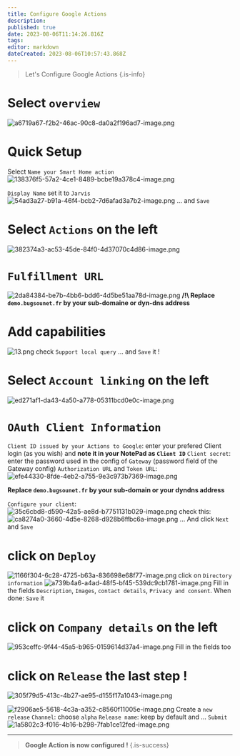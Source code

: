 ```yaml
---
title: Configure Google Actions
description: 
published: true
date: 2023-08-06T11:14:26.816Z
tags: 
editor: markdown
dateCreated: 2023-08-06T10:57:43.868Z
---
```


> Let's Configure Google Actions
{.is-info}


# Select `overview`
![a6719a67-f2b2-46ac-90c8-da0a2f196ad7-image.png](/assets/uploads/files/1680349595612-a6719a67-f2b2-46ac-90c8-da0a2f196ad7-image.png)  

# Quick Setup
Select `Name your Smart Home action`
![138376f5-57a2-4ce1-8489-bcbe19a378c4-image.png](/assets/uploads/files/1680349628894-138376f5-57a2-4ce1-8489-bcbe19a378c4-image.png) 

`Display Name` set it to `Jarvis`
![54ad3a27-b91a-46f4-bcb2-7d6afad3a7b2-image.png](/assets/uploads/files/1680349659655-54ad3a27-b91a-46f4-bcb2-7d6afad3a7b2-image.png) 
... and `Save`

# Select `Actions` on the left
![382374a3-ac53-45de-84f0-4d37070c4d86-image.png](/assets/uploads/files/1680349680496-382374a3-ac53-45de-84f0-4d37070c4d86-image.png) 

# `Fulfillment URL`
![2da84384-be7b-4bb6-bdd6-4d5be51aa78d-image.png](/assets/uploads/files/1680349727987-2da84384-be7b-4bb6-bdd6-4d5be51aa78d-image.png) 
**/!\ Replace `demo.bugsounet.fr` by your sub-domaine or dyn-dns address**

# Add capabilities
![13.png](/assets/uploads/files/1680349749633-13.png) 
check `Support local query`
... and `Save` it !

# Select `Account linking` on the left
![ed271af1-da43-4a50-a778-05311bcd0e0c-image.png](/assets/uploads/files/1680349835644-ed271af1-da43-4a50-a778-05311bcd0e0c-image.png) 

# `OAuth Client Information`
`Client ID issued by your Actions to Google`: enter your prefered Client login (as you wish) and **note it in your NotePad as `Client ID`**
`Client secret`: enter the password used in the config of `Gateway` (password field of the Gateway config)
`Authorization URL` and `Token URL`:
![efe44330-8fde-4eb2-a755-9e3c973b7369-image.png](/assets/uploads/files/1680349855839-efe44330-8fde-4eb2-a755-9e3c973b7369-image.png) 

**Replace `demo.bugsounet.fr` by your sub-domain or your dyndns address**

`Configure your client`:
![35c6cbd8-d590-42a5-ae8d-b7751131b029-image.png](/assets/uploads/files/1680349873850-35c6cbd8-d590-42a5-ae8d-b7751131b029-image.png) 
check this:
![ca8274a0-3660-4d5e-8268-d928b6ffbc6a-image.png](/assets/uploads/files/1680349973712-ca8274a0-3660-4d5e-8268-d928b6ffbc6a-image.png) 
... And click `Next` and `Save`
# click on `Deploy`
![1166f304-6c28-4725-b63a-836698e68f77-image.png](/assets/uploads/files/1680350002837-1166f304-6c28-4725-b63a-836698e68f77-image.png) 
click on `Directory information`
![a739b4a6-a4ad-48f5-bf45-539dc9cb1781-image.png](/assets/uploads/files/1680350022717-a739b4a6-a4ad-48f5-bf45-539dc9cb1781-image.png) 
Fill in the fields `Description`, `Images`, `contact details`, `Privacy and consent`.
When done: `Save` it
# click on `Company details` on the left
![953ceffc-9f44-45a5-b965-0159614d37a4-image.png](/assets/uploads/files/1680350049016-953ceffc-9f44-45a5-b965-0159614d37a4-image.png) 
Fill in the fields too

# click on `Release` the last step !
![305f79d5-413c-4b27-ae95-d155f17a1043-image.png](/assets/uploads/files/1680350061452-305f79d5-413c-4b27-ae95-d155f17a1043-image.png)  

![f2906ae5-5618-4c3a-a352-c8560f11005e-image.png](/assets/uploads/files/1680350076317-f2906ae5-5618-4c3a-a352-c8560f11005e-image.png) 
Create a `new release`
`Channel`: choose `alpha`
`Release name`: keep by default
and ... `Submit`
![1a5802c3-f016-4b16-b298-7fab1ce12fed-image.png](/assets/uploads/files/1680350089411-1a5802c3-f016-4b16-b298-7fab1ce12fed-image.png) 

----

> **Google Action is now configured !**
{.is-success}
